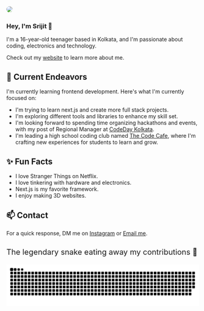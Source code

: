 <img src="https://cloud-lv1si39p2-hack-club-bot.vercel.app/0creative-banner.png" style="border-radius: 10px; height: auto; width: auto;">

### Hey, I'm Srijit 👋 

I'm a 16-year-old teenager based in Kolkata, and I'm passionate about coding, electronics and technology. 

Check out my [website](https://www.srijit.life/) to learn more about me.

## 🔭 Current Endeavors 

I'm currently learning frontend development. Here's what I'm currently focused on:

- I'm trying to learn next.js and create more full stack projects.
- I'm exploring different tools and libraries to enhance my skill set.
- I'm looking forward to spending time organizing hackathons and events, with my post of Regional Manager at [CodeDay Kolkata](https://codeday.org/).
- I'm leading a high school coding club named [The Code Cafe](https://codecafe.hackclub.com/), where I'm crafting new experiences for students to learn and grow.

## ✨ Fun Facts 

- I love Stranger Things on Netflix.
- I love tinkering with hardware and electronics.
- Next.js is my favorite framework.
- I enjoy making 3D websites.

## 📫 Contact

 For a quick response, DM me on [Instagram](https://www.instagram.com/cheeseblock011/) or [Email me](mailto:srijit.dev@icloud.com). 
##
  
<div>
<p style="font-size:20px">
The legendary snake eating away my contributions 🐍
</p>

<picture>
  <source media="(prefers-color-scheme: dark)" srcset="https://raw.githubusercontent.com/platane/platane/output/github-contribution-grid-snake-dark.svg">
  <source media="(prefers-color-scheme: light)" srcset="https://raw.githubusercontent.com/platane/platane/output/github-contribution-grid-snake.svg">
  <img alt="github contribution grid snake animation" src="https://raw.githubusercontent.com/platane/platane/output/github-contribution-grid-snake.svg">
</picture>

</div>
